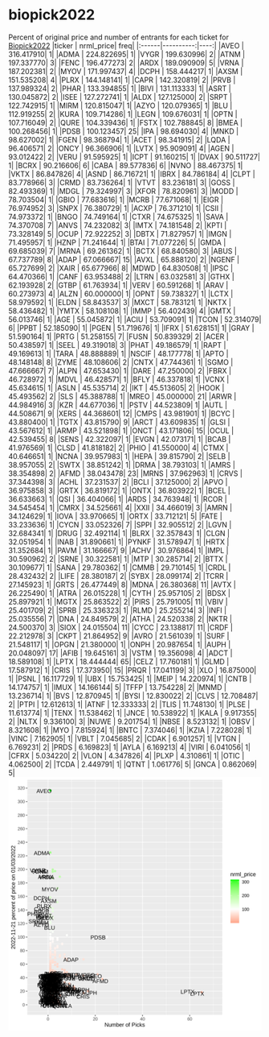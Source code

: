 # biopick2022
Percent of original price and number of entrants for each ticket for [Biopick2022](https://twitter.com/hashtag/Biopick2022)
|ticker | nrml_price| freq|
|:------|----------:|----:|
|AVEO   | 316.417910|    1|
|ADMA   | 224.822695|    1|
|VYGR   | 199.630996|    2|
|ATNM   | 197.337770|    3|
|FENC   | 196.477273|    2|
|ARDX   | 189.090909|    5|
|VRNA   | 187.202381|    2|
|MYOV   | 171.997437|    4|
|DCPH   | 158.444217|    1|
|AXSM   | 151.535208|    4|
|PLRX   | 144.148141|    1|
|CAPR   | 142.320819|    2|
|PRVB   | 137.989324|    2|
|PHAR   | 133.394855|    1|
|BIVI   | 131.113333|    1|
|ASRT   | 130.045872|    2|
|ISEE   | 127.272741|    1|
|ALDX   | 127.125000|    2|
|SRPT   | 122.742915|    1|
|MIRM   | 120.815047|    1|
|AZYO   | 120.079365|    1|
|BLU    | 112.919255|    2|
|KURA   | 109.714286|    1|
|LEGN   | 109.676031|    1|
|OPTN   | 107.716049|    2|
|QURE   | 104.339436|    1|
|FSTX   | 102.788845|    8|
|BMEA   | 100.268456|    1|
|PDSB   | 100.123457|   25|
|IPA    |  98.694030|    4|
|MNKD   |  98.627002|    1|
|FGEN   |  98.368794|    1|
|ACET   |  98.341915|    2|
|LQDA   |  96.406571|    2|
|ONCY   |  96.366906|    1|
|LVTX   |  95.909091|    4|
|AGEN   |  93.012422|    2|
|VERU   |  91.595925|    1|
|ICPT   |  91.160215|    1|
|DVAX   |  90.511727|    1|
|BCRX   |  90.216606|    6|
|CABA   |  89.577836|    6|
|NVNO   |  88.467375|    1|
|VKTX   |  86.847826|    4|
|ASND   |  86.716721|    1|
|IBRX   |  84.786184|    4|
|CLPT   |  83.778966|    3|
|CRMD   |  83.736264|    1|
|VTVT   |  83.236181|    3|
|GOSS   |  82.493369|    1|
|MDGL   |  79.324997|    3|
|XFOR   |  78.820961|    3|
|MODD   |  78.703504|    1|
|GBIO   |  77.683616|    1|
|MCRB   |  77.671068|    1|
|EIGR   |  76.974952|    3|
|SNPX   |  76.380729|    1|
|ACXP   |  76.371210|    1|
|CSII   |  74.973372|    1|
|BNGO   |  74.749164|    1|
|CTXR   |  74.675325|    1|
|SAVA   |  74.370708|    7|
|ANVS   |  74.232082|    3|
|IMTX   |  74.181548|    2|
|KPTI   |  73.328149|    5|
|OCUP   |  72.922252|    3|
|DBTX   |  71.827957|    1|
|IMGN   |  71.495957|    1|
|HZNP   |  71.241644|    1|
|BTAI   |  71.077226|    5|
|GMDA   |  69.685039|    7|
|MRNA   |  69.261362|    1|
|BCTX   |  68.840580|    3|
|ABUS   |  67.737789|    8|
|ADAP   |  67.066667|   15|
|AVXL   |  65.888120|    2|
|NGENF  |  65.727699|    2|
|XAIR   |  65.677966|    8|
|MDWD   |  64.830508|    1|
|IPSC   |  64.470366|    1|
|CANF   |  63.953488|    2|
|LTRN   |  63.032581|    3|
|GTHX   |  62.193928|    2|
|GTBP   |  61.763934|    1|
|VERV   |  60.591268|    1|
|ARAV   |  60.273973|    4|
|ALZN   |  60.000000|    1|
|OPNT   |  59.738327|    1|
|LCTX   |  58.979592|    1|
|ELDN   |  58.843537|    3|
|MXCT   |  58.783121|    1|
|NKTX   |  58.436482|    1|
|YMTX   |  58.108108|    1|
|IMMP   |  56.402439|    4|
|GMTX   |  56.013746|    1|
|AGE    |  55.045872|    1|
|ACIU   |  53.709091|    1|
|TCON   |  52.314079|    6|
|PPBT   |  52.185090|    1|
|PGEN   |  51.719676|    1|
|IFRX   |  51.628151|    1|
|GRAY   |  51.590164|    1|
|PRTG   |  51.258155|    7|
|FUSN   |  50.839329|    2|
|ACER   |  50.438597|    1|
|SEEL   |  49.319018|    3|
|PHAT   |  49.186579|    1|
|RAPT   |  49.169613|    1|
|TARA   |  48.888889|    1|
|NSCIF  |  48.177778|    1|
|APTO   |  48.148148|    8|
|ZYME   |  48.108606|    2|
|CNTX   |  47.744361|    1|
|SGMO   |  47.666667|    7|
|ALPN   |  47.653430|    1|
|DARE   |  47.250000|    2|
|FBRX   |  46.728972|    1|
|MDVL   |  46.428571|    1|
|BFLY   |  46.337818|    1|
|VCNX   |  45.634615|    1|
|ASLN   |  45.535714|    2|
|IKT    |  45.513605|    2|
|HOOK   |  45.493562|    2|
|SLS    |  45.388788|    1|
|MREO   |  45.000000|   21|
|ARWR   |  44.984916|    3|
|KZR    |  44.677036|    1|
|PSTV   |  44.523809|    1|
|AUTL   |  44.508671|    9|
|XERS   |  44.368601|   12|
|CMPS   |  43.981901|    1|
|BCYC   |  43.880400|    1|
|TGTX   |  43.815790|    9|
|ARCT   |  43.609835|    1|
|GLSI   |  43.567612|    1|
|ARMP   |  43.521898|    1|
|ONCT   |  43.171806|   15|
|OCUL   |  42.539455|    8|
|SENS   |  42.322097|    1|
|EVGN   |  42.073171|    1|
|BCAB   |  41.976569|    1|
|CLSD   |  41.818182|    2|
|PHIO   |  41.550000|    4|
|CTMX   |  40.646651|    1|
|NCNA   |  39.957983|    1|
|HEPA   |  39.815790|    2|
|SELB   |  38.957055|    2|
|SWTX   |  38.851242|    1|
|DRMA   |  38.793103|    1|
|AMRS   |  38.354898|    2|
|AFMD   |  38.043478|   23|
|MRNS   |  37.962963|    1|
|CRVS   |  37.344398|    3|
|ACHL   |  37.231537|    2|
|BCLI   |  37.125000|    2|
|APVO   |  36.975858|    3|
|GRTX   |  36.819172|    1|
|ONTX   |  36.803922|    1|
|BCEL   |  36.633663|    1|
|QSI    |  36.404066|    1|
|ARDS   |  34.763948|    1|
|RCOR   |  34.545454|    1|
|CMRX   |  34.525661|    4|
|XXII   |  34.466019|    3|
|AMRN   |  34.124629|    1|
|IOVA   |  33.970665|    1|
|ORTX   |  33.712121|    5|
|FATE   |  33.233636|    1|
|CYCN   |  33.052326|    7|
|SPPI   |  32.905512|    2|
|LGVN   |  32.684341|    1|
|DRUG   |  32.492114|    1|
|BLRX   |  32.357843|    1|
|CLGN   |  32.051954|    1|
|INAB   |  31.890661|    1|
|PYNKF  |  31.578947|    1|
|HRTX   |  31.352684|    1|
|PAVM   |  31.166667|    9|
|ACHV   |  30.976864|    1|
|IMPL   |  30.590962|    2|
|SRNE   |  30.322581|    1|
|MTP    |  30.285714|    2|
|BTTX   |  30.109677|    1|
|SANA   |  29.780362|    1|
|CMMB   |  29.710145|    1|
|CRDL   |  28.432432|    2|
|LIFE   |  28.380187|    2|
|SYBX   |  28.099174|    2|
|TCRR   |  27.145923|    1|
|GRTS   |  26.477449|    8|
|MDNA   |  26.380368|   11|
|AVTX   |  26.225490|    1|
|ATRA   |  26.015228|    1|
|CYTH   |  25.957105|    2|
|BDSX   |  25.897921|    1|
|MGTX   |  25.863522|    2|
|PIRS   |  25.791005|   11|
|VBIV   |  25.401709|    2|
|SPRB   |  25.336323|    1|
|RLMD   |  25.255214|    3|
|INFI   |  25.035556|    7|
|DNA    |  24.849579|    2|
|ATHA   |  24.520338|    2|
|NKTR   |  24.500370|    3|
|SIOX   |  24.015504|   11|
|CYCC   |  23.138817|   11|
|CRDF   |  22.212978|    3|
|CKPT   |  21.864952|    9|
|AVRO   |  21.561039|    1|
|SURF   |  21.548117|    1|
|OPGN   |  21.380000|    1|
|ONPH   |  20.987654|    1|
|AUPH   |  20.048097|   17|
|AFIB   |  19.645161|    3|
|VSTM   |  19.356098|    4|
|ADCT   |  18.589108|    1|
|LPTX   |  18.444444|   65|
|CELZ   |  17.760181|    1|
|GLMD   |  17.587912|    1|
|CRIS   |  17.373950|   15|
|PRQR   |  17.041199|    3|
|XLO    |  16.875000|    1|
|PSNL   |  16.117729|    1|
|UBX    |  15.753425|    1|
|MEIP   |  14.220974|    1|
|CNTB   |  14.174757|    1|
|IMUX   |  14.166144|    5|
|TFFP   |  13.754228|    2|
|MNMD   |  13.236714|    1|
|BVS    |  12.870945|    1|
|BYSI   |  12.830022|    2|
|CLVS   |  12.708487|    2|
|PTPI   |  12.612613|    1|
|ATNF   |  12.333333|    2|
|TLIS   |  11.748130|    1|
|PLSE   |  11.613774|    1|
|TENX   |  11.538462|    1|
|JNCE   |  10.538922|    1|
|KALA   |   9.917355|    2|
|NLTX   |   9.336100|    3|
|NUWE   |   9.201754|    1|
|NBSE   |   8.523132|    1|
|OBSV   |   8.321608|    1|
|MYO    |   7.815924|    1|
|BNTC   |   7.374046|    1|
|KZIA   |   7.228028|    1|
|VINC   |   7.162905|    1|
|VBLT   |   7.045685|    2|
|CDAK   |   6.901257|    1|
|VTGN   |   6.769231|    2|
|PRDS   |   6.169823|    1|
|AYLA   |   6.169213|    4|
|VIRI   |   6.041056|    1|
|CFRX   |   5.034220|    2|
|VLON   |   4.347826|    4|
|PLXP   |   4.310861|    1|
|OTIC   |   4.062500|    2|
|TCDA   |   2.449791|    1|
|QTNT   |   1.061776|    5|
|GNCA   |   0.862069|    5|
![retvspicks](biopicks.png?raw=true)
